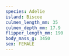 ```yaml
---
species: Adelie
island: Biscoe
culmen_length_mm: 35
culmen_depth_mm: 17.9
flipper_length_mm: 190
body_mass_g: 3450
sex: FEMALE
---
```

